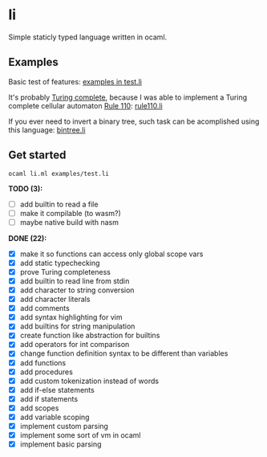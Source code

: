 # li

Simple staticly typed language written in ocaml.

## Examples

Basic test of features:
[examples in test.li](examples/test.li)

It's probably [Turing complete](https://en.wikipedia.org/wiki/Turing_completeness),
because I was able to implement a Turing complete cellular automaton [Rule 110](https://en.wikipedia.org/wiki/Rule_110): 
[rule110.li](examples/rule110.li)

If you ever need to invert a binary tree, such task can be acomplished using this language: [bintree.li](examples/bintree.li)


## Get started

```console
ocaml li.ml examples/test.li
```

<!-- TODOS -->

**TODO (3):**

- [ ] add builtin to read a file
- [ ] make it compilable (to wasm?)
- [ ] maybe native build with nasm

**DONE (22):**

- [x] make it so functions can access only global scope vars
- [x] add static typechecking
- [x] prove Turing completeness
- [x] add builtin to read line from stdin
- [x] add character to string conversion
- [x] add character literals
- [x] add comments
- [x] add syntax highlighting for vim
- [x] add builtins for string manipulation
- [x] create function like abstraction for builtins
- [x] add operators for int comparison
- [x] change function definition syntax to be different than variables
- [x] add functions
- [x] add procedures
- [x] add custom tokenization instead of words
- [x] add if-else statements
- [x] add if statements
- [x] add scopes
- [x] add variable scoping
- [x] implement custom parsing
- [x] implement some sort of vm in ocaml
- [x] implement basic parsing
<!-- ENDTODOS -->
